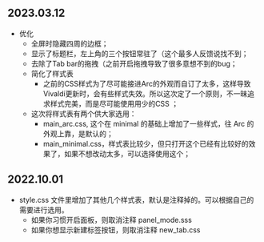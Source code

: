## 2023.03.12
- 优化
    - 全屏时隐藏四周的边框；
    - 显示了标题栏，左上角的三个按钮常驻了（这个最多人反馈说找不到；
    - 去除了Tab bar的拖拽（之前开启拖拽导致了很多意想不到的bug；
    - 简化了样式表
        - 之前的CSS样式为了尽可能接进Arc的外观而自订了太多，这样导致Vivaldi更新时，会有些样式失效。所以这次定了一个原则，不一昧追求样式完美，而是尽可能使用用少的CSS ；
    - 这次将样式表有两个供大家选用：
        - main_arc.css, 这个在 minimal 的基础上增加了一些样式，往 Arc 的外观上靠，是默认的；
        - main_minimal.css，样式表比较少，但只打开这个已经有比较好的效果了，如果不想改动太多，可以选择使用这个；

## 2022.10.01
- style.css 文件里增加了其他几个样式表，默认是注释掉的。可以根据自己的需要进行选用。
    - 如果你习惯开启面板，则取消注释 panel_mode.sss 
    - 如果你想显示新建标签按钮，则取消注释 new_tab.css